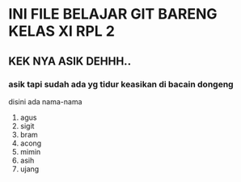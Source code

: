 # INI FILE BELAJAR GIT BARENG KELAS XI RPL 2

## KEK NYA ASIK DEHHH..

### asik tapi sudah ada yg tidur keasikan di bacain dongeng
disini ada nama-nama
1. agus
2. sigit
3. bram
4. acong
5. mimin
6. asih
7. ujang